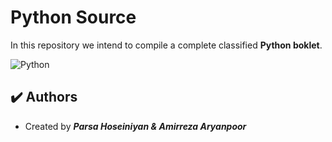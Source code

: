 # Python Source

In this repository we intend to compile a complete classified **Python boklet**.

![Python]()

## :heavy_check_mark: Authors

-   Created by ***Parsa Hoseiniyan & Amirreza Aryanpoor***
